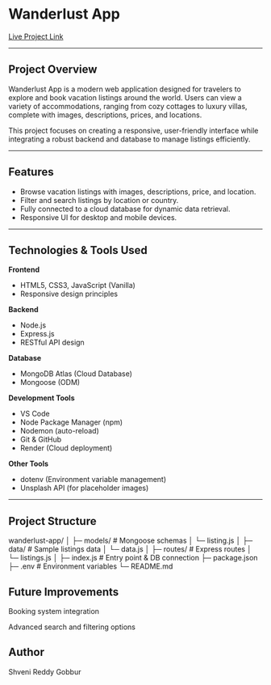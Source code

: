 # Wanderlust App

[Live Project Link](https://wanderlust-app-dk2l.onrender.com/listings)

---

## Project Overview
Wanderlust App is a modern web application designed for travelers to explore and book vacation listings around the world. Users can view a variety of accommodations, ranging from cozy cottages to luxury villas, complete with images, descriptions, prices, and locations.

This project focuses on creating a responsive, user-friendly interface while integrating a robust backend and database to manage listings efficiently.

---

## Features
- Browse vacation listings with images, descriptions, price, and location.
- Filter and search listings by location or country.
- Fully connected to a cloud database for dynamic data retrieval.
- Responsive UI for desktop and mobile devices.

---

## Technologies & Tools Used

**Frontend**
- HTML5, CSS3, JavaScript (Vanilla)
- Responsive design principles

**Backend**
- Node.js
- Express.js
- RESTful API design

**Database**
- MongoDB Atlas (Cloud Database)
- Mongoose (ODM)

**Development Tools**
- VS Code
- Node Package Manager (npm)
- Nodemon (auto-reload)
- Git & GitHub
- Render (Cloud deployment)

**Other Tools**
- dotenv (Environment variable management)
- Unsplash API (for placeholder images)

---

## Project Structure
wanderlust-app/
│
├─ models/ # Mongoose schemas
│ └─ listing.js
│
├─ data/ # Sample listings data
│ └─ data.js
│
├─ routes/ # Express routes
│ └─ listings.js
│
├─ index.js # Entry point & DB connection
├─ package.json
├─ .env # Environment variables
└─ README.md

## Future Improvements

Booking system integration

Advanced search and filtering options

## Author

Shveni Reddy Gobbur
